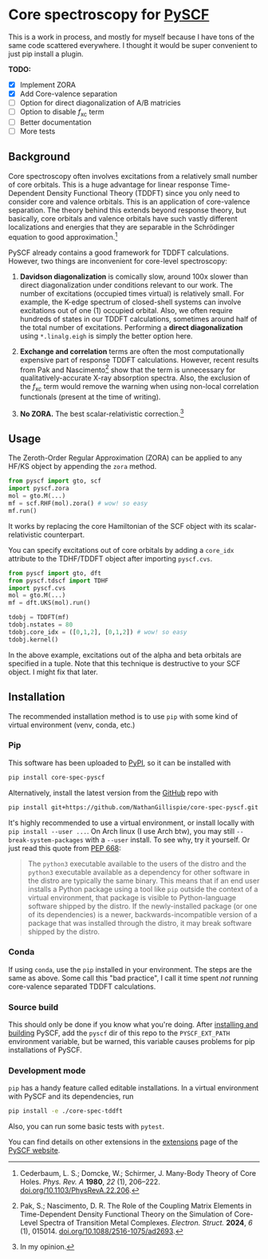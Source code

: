 # Core spectroscopy for [PySCF](https://github.com/pyscf/pyscf)
This is a work in process, and mostly for myself because I have tons of the same code scattered everywhere. I thought it would be super convenient to just pip install a plugin.

**TODO:**
- [x] Implement ZORA
- [x] Add Core-valence separation
- [ ] Option for direct diagonalization of A/B matricies
- [ ] Option to disable $f_\text{xc}$ term
- [ ] Better documentation
- [ ] More tests

## Background
Core spectroscopy often involves excitations from a relatively small number of core orbitals. This is a huge advantage for linear response Time-Dependent Density Functional Theory (TDDFT) since you only need to consider core and valence orbitals. This is an application of core-valence separation. The theory behind this extends beyond response theory, but basically, core orbitals and valence orbitals have such vastly different localizations and energies that they are separable in the Schrödinger equation to good approximation.[^1]

PySCF already contains a good framework for TDDFT calculations. However, two things are inconvenient for core-level spectroscopy:

1. **Davidson diagonalization** is comically slow, around 100x slower than direct diagonalization under conditions relevant to our work. The number of excitations (occupied times virtual) is relatively small. For example, the K-edge spectrum of closed-shell systems can involve excitations out of one (1) occupied orbital. Also, we often require hundreds of states in our TDDFT calculations, sometimes around half of the total number of excitations. Performing a **direct diagonalization** using `*.linalg.eigh` is simply the better option here.

2. **Exchange and correlation** terms are often the most computationally expensive part of response TDDFT calculations. However, recent results from Pak and Nascimento[^2] show that the term is unnecessary for qualitatively-accurate X-ray absorption spectra. Also, the exclusion of the $f_\text{xc}$ term would remove the warning when using non-local correlation functionals (present at the time of writing).

3. **No ZORA.** The best scalar-relativistic correction.[^3]

## Usage
The Zeroth-Order Regular Approximation (ZORA) can be applied to any HF/KS object by appending the `zora` method.
```py
from pyscf import gto, scf
import pyscf.zora
mol = gto.M(...)
mf = scf.RHF(mol).zora() # wow! so easy
mf.run()
```
It works by replacing the core Hamiltonian of the SCF object with its scalar-relativistic counterpart.

You can specify excitations out of core orbitals by adding a `core_idx` attribute to the TDHF/TDDFT object after importing `pyscf.cvs`.
```py
from pyscf import gto, dft
from pyscf.tdscf import TDHF
import pyscf.cvs
mol = gto.M(...)
mf = dft.UKS(mol).run()

tdobj = TDDFT(mf)
tdobj.nstates = 80
tdobj.core_idx = ([0,1,2], [0,1,2]) # wow! so easy
tdobj.kernel()
```
In the above example, excitations out of the alpha and beta orbitals are specified in a tuple. Note that this technique is destructive to your SCF object. I might fix that later.

## Installation
The recommended installation method is to use `pip` with some kind of virtual environment (venv, conda, etc.)

### Pip
This software has been uploaded to [PyPI](https://pypi.org/project/core-spec-pyscf/), so it can be installed with
```sh
pip install core-spec-pyscf
```
Alternatively, install the latest version from the [GitHub](https://github.com/NathanGillispie/core-spec-pyscf) repo with
```sh
pip install git+https://github.com/NathanGillispie/core-spec-pyscf.git
```
It's highly recommended to use a virtual environment, or install locally with `pip install --user ...`. On Arch linux (I use Arch btw), you may still `--break-system-packages` with a `--user` install. To see why, try it yourself. Or just read this quote from [PEP 668](https://peps.python.org/pep-0668/):

> The `python3` executable available to the users of the distro and the `python3` executable available as a dependency for other software in the distro are typically the same binary. This means that if an end user installs a Python package using a tool like `pip` outside the context of a virtual environment, that package is visible to Python-language software shipped by the distro. If the newly-installed package (or one of its dependencies) is a newer, backwards-incompatible version of a package that was installed through the distro, it may break software shipped by the distro.

### Conda
If using `conda`, use the `pip` installed in your environment. The steps are the same as above. Some call this "bad practice", I call it time spent *not* running core-valence separated TDDFT calculations.

### Source build
This should only be done if you know what you're doing. After [installing and building](https://pyscf.org/user/install.html#build-from-source) PySCF, add the `pyscf` dir of this repo to the `PYSCF_EXT_PATH` environment variable, but be warned, this variable causes problems for pip installations of PySCF.

### Development mode
`pip` has a handy feature called editable installations. In a virtual environment with PySCF and its dependencies, run
```sh
pip install -e ./core-spec-tddft
```
Also, you can run some basic tests with `pytest`.

You can find details on other extensions in the [extensions](https://pyscf.org/user/extensions.html#how-to-install-extensions) page of the [PySCF website](https://pyscf.org).

[^1]: Cederbaum, L. S.; Domcke, W.; Schirmer, J. Many-Body Theory of Core Holes. _Phys. Rev. A_ **1980**, _22_ (1), 206–222. [doi.org/10.1103/PhysRevA.22.206](https://doi.org/10.1103/PhysRevA.22.206).

[^2]: Pak, S.; Nascimento, D. R. The Role of the Coupling Matrix Elements in Time-Dependent Density Functional Theory on the Simulation of Core-Level Spectra of Transition Metal Complexes. _Electron. Struct._ **2024**, _6_ (1), 015014. [doi.org/10.1088/2516-1075/ad2693](https://doi.org/10.1088/2516-1075/ad2693).

[^3]: In my opinion.
